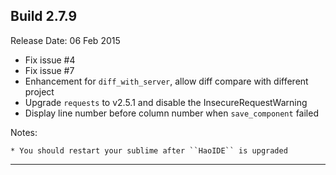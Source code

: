 Build 2.7.9
-----------
Release Date: 06 Feb 2015

* Fix issue #4
* Fix issue #7
* Enhancement for ``diff_with_server``, allow diff compare with different project
* Upgrade ``requests`` to v2.5.1 and disable the InsecureRequestWarning
* Display line number before column number when ``save_component`` failed

Notes:

    * You should restart your sublime after ``HaoIDE`` is upgraded
-----------